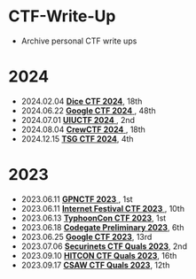 # CTF-Write-Up

- Archive personal CTF write ups

# 2024

* 2024.02.04 [**Dice CTF 2024**](2024-Dice-CTF), 18th
* 2024.06.22 [**Google CTF 2024** ](2024-Google-CTF), 48th
* 2024.07.01 [**UIUCTF 2024** ](2024-UIUC-CTF), 2nd
* 2024.08.04 [**CrewCTF 2024** ](2024-Crew-CTF), 18th
* 2024.12.15 [**TSG CTF 2024**](2024-TSG_CTF), 4th


# 2023

* 2023.06.11 [**GPNCTF 2023** ](2023-GPNCTF), 1st
* 2023.06.11 [**Internet Festival CTF 2023** ](2023-Internet-Festival-CTF), 10th
* 2023.06.13 [**TyphoonCon CTF 2023**](2023-TyphoonCon-CTF), 1st
* 2023.06.18 [**Codegate Preliminary 2023**](2023-Codegate-Preliminary), 6th
* 2023.06.25 [**Google CTF 2023**](2023-Google-CTF), 13rd
* 2023.07.06 [**Securinets CTF Quals 2023**](2023-Securinets-CTF-Quals), 2nd
* 2023.09.10 [**HITCON CTF Quals 2023**](2023-HITCON), 16th
* 2023.09.17 [**CSAW CTF Quals 2023**](2023-CSAW-CTF-Quals), 12th

